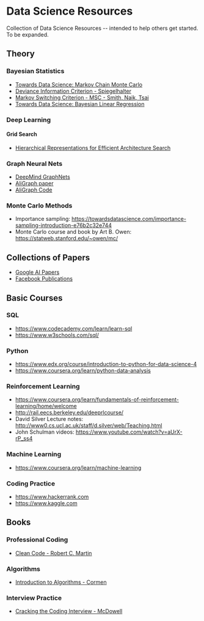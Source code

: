 # Data Science Resources
Collection of Data Science Resources -- intended to help others get started.  To be expanded.

## Theory
### Bayesian Statistics
* [Towards Data Science: Markov Chain Monte Carlo](https://towardsdatascience.com/markov-chain-monte-carlo-291d8a5975ae)
* [Deviance Information Criterion - Spiegelhalter](https://rss.onlinelibrary.wiley.com/doi/10.1111/1467-9868.00353)
* [Markov Switching Criterion - MSC - Smith, Naik, Tsai](https://gsm.ucdavis.edu/sites/main/files/file-attachments/07markovswitchingmodel.pdf)
* [Towards Data Science: Bayesian Linear Regression](https://towardsdatascience.com/introduction-to-bayesian-linear-regression-e66e60791ea7)

### Deep Learning
#### Grid Search
* [Hierarchical Representations for Efficient Architecture Search](https://arxiv.org/abs/1711.00436)

### Graph Neural Nets
* [DeepMind GraphNets](https://github.com/deepmind/graph_nets)
* [AliGraph paper](https://arxiv.org/abs/1902.08730)
* [AliGraph Code](https://github.com/hp027/AliGraph)

### Monte Carlo Methods
- Importance sampling: https://towardsdatascience.com/importance-sampling-introduction-e76b2c32e744
- Monte Carlo course and book by Art B. Owen: https://statweb.stanford.edu/~owen/mc/

## Collections of Papers
* [Google AI Papers](https://ai.google/research/pubs/)
* [Facebook Publications](https://research.fb.com/publications/)


## Basic Courses
### SQL
* https://www.codecademy.com/learn/learn-sql
* https://www.w3schools.com/sql/

### Python
* https://www.edx.org/course/introduction-to-python-for-data-science-4
* https://www.coursera.org/learn/python-data-analysis

### Reinforcement Learning
* https://www.coursera.org/learn/fundamentals-of-reinforcement-learning/home/welcome
* http://rail.eecs.berkeley.edu/deeprlcourse/
* David Silver Lecture notes: http://www0.cs.ucl.ac.uk/staff/d.silver/web/Teaching.html
* John Schulman videos: https://www.youtube.com/watch?v=aUrX-rP_ss4

### Machine Learning
* https://www.coursera.org/learn/machine-learning

### Coding Practice
* https://www.hackerrank.com
* https://www.kaggle.com

## Books
### Professional Coding
* [Clean Code - Robert C. Martin](https://www.amazon.com/Clean-Code-Handbook-Software-Craftsmanship/dp/0132350882/ref=asc_df_0132350882/)

### Algorithms
* [Introduction to Algorithms - Cormen](https://www.amazon.com/Introduction-Algorithms-3rd-MIT-Press/dp/0262033844)

### Interview Practice
* [Cracking the Coding Interview - McDowell](https://www.amazon.com/Cracking-Coding-Interview-Programming-Questions/dp/0984782850)
